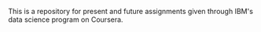 This is a repository for present and future assignments given through IBM's data science program on Coursera. 
